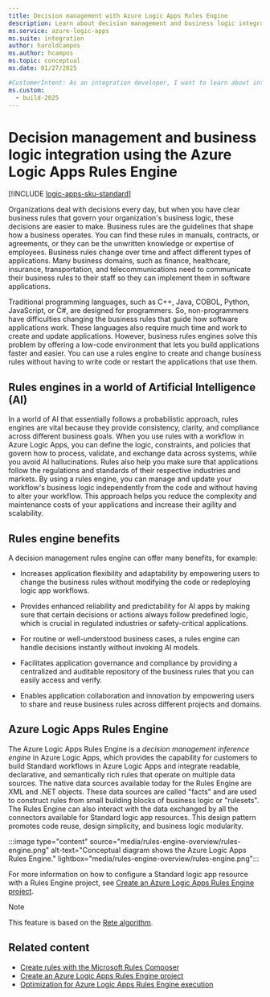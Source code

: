 ```yaml
---
title: Decision management with Azure Logic Apps Rules Engine
description: Learn about decision management and business logic integration with Standard logic app workflows using the Azure Logic Apps Rules Engine.
ms.service: azure-logic-apps
ms.suite: integration
author: haroldcampos
ms.author: hcampos
ms.topic: conceptual
ms.date: 01/27/2025

#CustomerIntent: As an integration developer, I want to learn about integrating business logic and decision management capabilities with Standard workflows in Azure Logic Apps.
ms.custom:
  - build-2025
---
```


# Decision management and business logic integration using the Azure Logic Apps Rules Engine

[!INCLUDE [logic-apps-sku-standard](../../../includes/logic-apps-sku-standard.md)]

Organizations deal with decisions every day, but when you have clear business rules that govern your organization's business logic, these decisions are easier to make. Business rules are the guidelines that shape how a business operates. You can find these rules in manuals, contracts, or agreements, or they can be the unwritten knowledge or expertise of employees. Business rules change over time and affect different types of applications. Many business domains, such as finance, healthcare, insurance, transportation, and telecommunications need to communicate their business rules to their staff so they can implement them in software applications.

Traditional programming languages, such as C++, Java, COBOL, Python, JavaScript, or C#, are designed for programmers. So, non-programmers have difficulties changing the business rules that guide how software applications work. These languages also require much time and work to create and update applications. However, business rules engines solve this problem by offering a low-code environment that lets you build applications faster and easier. You can use a rules engine to create and change business rules without having to write code or restart the applications that use them.

## Rules engines in a world of Artificial Intelligence (AI)

In a world of AI that essentially follows a probabilistic approach, rules engines are vital because they provide consistency, clarity, and compliance across different business goals. When you use rules with a workflow in Azure Logic Apps, you can define the logic, constraints, and policies that govern how to process, validate, and exchange data across systems, while you avoid AI hallucinations. Rules also help you make sure that applications follow the regulations and standards of their respective industries and markets. By using a rules engine, you can manage and update your workflow's business logic independently from the code and without having to alter your workflow. This approach helps you reduce the complexity and maintenance costs of your applications and increase their agility and scalability.

## Rules engine benefits

A decision management rules engine can offer many benefits, for example:

- Increases application flexibility and adaptability by empowering users to change the business rules without modifying the code or redeploying logic app workflows.

- Provides enhanced reliability and predictability for AI apps by making sure that certain decisions or actions always follow predefined logic, which is crucial in regulated industries or safety-critical applications.

- For routine or well-understood business cases, a rules engine can handle decisions instantly without invoking AI models.

- Facilitates application governance and compliance by providing a centralized and auditable repository of the business rules that you can easily access and verify.

- Enables application collaboration and innovation by empowering users to share and reuse business rules across different projects and domains.

## Azure Logic Apps Rules Engine

The Azure Logic Apps Rules Engine is a *decision management inference engine* in Azure Logic Apps, which provides the capability for customers to build Standard workflows in Azure Logic Apps and integrate readable, declarative, and semantically rich rules that operate on multiple data sources. The native data sources available today for the Rules Engine are XML and .NET objects. These data sources are called "facts" and are used to construct rules from small building blocks of business logic or "rulesets". The Rules Engine can also interact with the data exchanged by all the connectors available for Standard logic app resources. This design pattern promotes code reuse, design simplicity, and business logic modularity.

:::image type="content" source="media/rules-engine-overview/rules-engine.png" alt-text="Conceptual diagram shows the Azure Logic Apps Rules Engine." lightbox="media/rules-engine-overview/rules-engine.png":::

For more information on how to configure a Standard logic app resource with a Rules Engine project, see [Create an Azure Logic Apps Rules Engine project](create-rules-engine-project.md).

> [!NOTE]
>
> This feature is based on the [Rete algorithm](https://ieeexplore.ieee.org/document/5454996).

## Related content

- [Create rules with the Microsoft Rules Composer](create-rules.md)
- [Create an Azure Logic Apps Rules Engine project](create-rules-engine-project.md)
- [Optimization for Azure Logic Apps Rules Engine execution](rules-engine-optimization.md)
